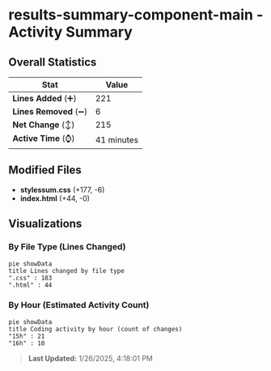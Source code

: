 # results-summary-component-main - Activity Summary 

## Overall Statistics

| Stat                   | Value                                                             |
| ---------------------- | ----------------------------------------------------------------- |
| **Lines Added** (➕)   | 221                                          |
| **Lines Removed** (➖) | 6                                        |
| **Net Change** (↕)    | 215                |
| **Active Time** (⌚)   | 41 minutes |


## Modified Files
- **stylessum.css** (+177, -6)
- **index.html** (+44, -0)

## Visualizations

### By File Type (Lines Changed)

```mermaid
pie showData
title Lines changed by file type
".css" : 183
".html" : 44
```

### By Hour (Estimated Activity Count)

```mermaid
pie showData
title Coding activity by hour (count of changes)
"15h" : 21
"16h" : 10
```


> **Last Updated:** 1/26/2025, 4:18:01 PM